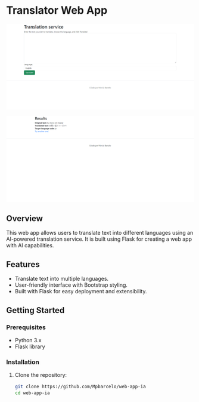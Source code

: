 # Translator Web App
  ![Translator web app ia](./templates/img/tradutor.png)

  ![Texto traduzido](./templates/img/traduzido.png)

## Overview
This web app allows users to translate text into different languages using an AI-powered translation service. It is built using Flask for creating a web app with AI capabilities.

## Features
- Translate text into multiple languages.
- User-friendly interface with Bootstrap styling.
- Built with Flask for easy deployment and extensibility.

## Getting Started

### Prerequisites
- Python 3.x
- Flask library

### Installation
1. Clone the repository:
   ```bash
   git clone https://github.com/Mpbarcelo/web-app-ia
   cd web-app-ia
